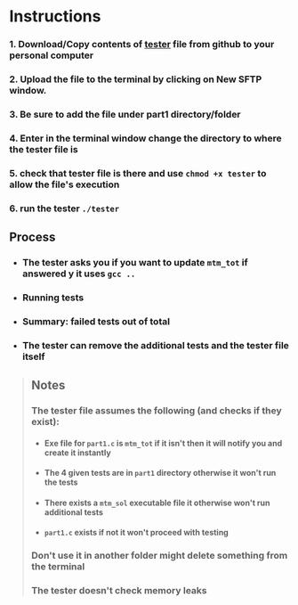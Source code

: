 # Instructions

### 1. Download/Copy contents of [tester](https://github.com/pregram/Testers/blob/main/ex0/part1/tester) file from github to your personal computer

### 2. Upload the file to the terminal by clicking on New SFTP window.

### 3. Be sure to add the file under part1 directory/folder 

### 4. Enter in the terminal window change the directory to where the tester file is

### 5. check that tester file is there and use `chmod +x tester` to allow the file's execution

### 6. run the tester `./tester`

## Process
- ### The tester asks you if you want to update `mtm_tot` if answered y it uses `gcc ..`

- ### Running tests 

- ### Summary: failed tests out of total

- ### The tester can remove the additional tests and the tester file itself

> ## Notes
> 
> ### The tester file assumes the following (and checks if they exist):
> - #### Exe file for `part1.c` is `mtm_tot` if it isn't then it will notify you and create it instantly
> - #### The 4 given tests are in `part1` directory otherwise it won't run the tests
> - #### There exists a `mtm_sol` executable file it otherwise won't run additional tests
> - #### `part1.c` exists if not it won't proceed with testing 
>
> ### Don't use it in another folder might delete something from the terminal
>
> ### The tester doesn't check memory leaks
> 
